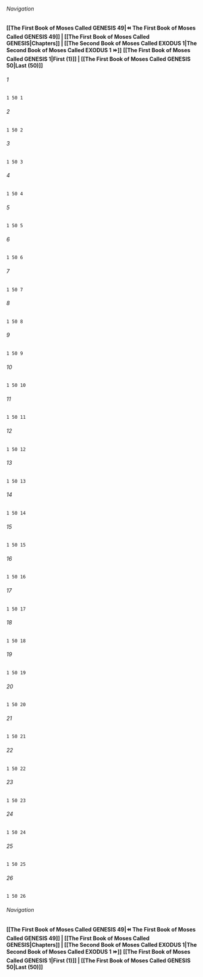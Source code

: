 
###### Navigation
**[[The First Book of Moses Called GENESIS 49|⏪ The First Book of Moses Called GENESIS 49]] | [[The First Book of Moses Called GENESIS|Chapters]] | [[The Second Book of Moses Called EXODUS 1|The Second Book of Moses Called EXODUS 1 ⏩]]**
**[[The First Book of Moses Called GENESIS 1|First (1)]] | [[The First Book of Moses Called GENESIS 50|Last (50)]]**

###### 1
``` verse
1 50 1 
```
###### 2
``` verse
1 50 2 
```
###### 3
``` verse
1 50 3 
```
###### 4
``` verse
1 50 4 
```
###### 5
``` verse
1 50 5 
```
###### 6
``` verse
1 50 6 
```
###### 7
``` verse
1 50 7 
```
###### 8
``` verse
1 50 8 
```
###### 9
``` verse
1 50 9 
```
###### 10
``` verse
1 50 10 
```
###### 11
``` verse
1 50 11 
```
###### 12
``` verse
1 50 12 
```
###### 13
``` verse
1 50 13 
```
###### 14
``` verse
1 50 14 
```
###### 15
``` verse
1 50 15 
```
###### 16
``` verse
1 50 16 
```
###### 17
``` verse
1 50 17 
```
###### 18
``` verse
1 50 18 
```
###### 19
``` verse
1 50 19 
```
###### 20
``` verse
1 50 20 
```
###### 21
``` verse
1 50 21 
```
###### 22
``` verse
1 50 22 
```
###### 23
``` verse
1 50 23 
```
###### 24
``` verse
1 50 24 
```
###### 25
``` verse
1 50 25 
```
###### 26
``` verse
1 50 26 
```

###### Navigation
**[[The First Book of Moses Called GENESIS 49|⏪ The First Book of Moses Called GENESIS 49]] | [[The First Book of Moses Called GENESIS|Chapters]] | [[The Second Book of Moses Called EXODUS 1|The Second Book of Moses Called EXODUS 1 ⏩]]**
**[[The First Book of Moses Called GENESIS 1|First (1)]] | [[The First Book of Moses Called GENESIS 50|Last (50)]]**

